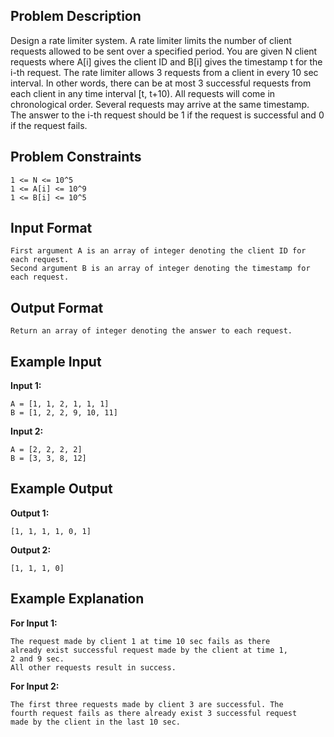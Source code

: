 ## Problem Description
Design a rate limiter system. A rate limiter limits the number of client requests allowed to be sent over a specified period.
You are given N client requests where A[i] gives the client ID and B[i] gives the timestamp t for the i-th request. 
The rate limiter allows 3 requests from a client in every 10 sec interval. In other words, there can be at most 3 
successful requests from each client in any time interval [t, t+10).
All requests will come in chronological order. Several requests may arrive at the same timestamp.
The answer to the i-th request should be 1 if the request is successful and 0 if the request fails.

## Problem Constraints
```text
1 <= N <= 10^5
1 <= A[i] <= 10^9
1 <= B[i] <= 10^5
```

## Input Format
```text
First argument A is an array of integer denoting the client ID for each request.
Second argument B is an array of integer denoting the timestamp for each request.
```

## Output Format
```text
Return an array of integer denoting the answer to each request.
```

## Example Input
__Input 1:__
```text
A = [1, 1, 2, 1, 1, 1]
B = [1, 2, 2, 9, 10, 11]
```
__Input 2:__
```text
A = [2, 2, 2, 2]
B = [3, 3, 8, 12]
```

## Example Output
__Output 1:__
```text
[1, 1, 1, 1, 0, 1]
```

__Output 2:__
```text
[1, 1, 1, 0]
```
## Example Explanation
__For Input 1:__
```text
The request made by client 1 at time 10 sec fails as there
already exist successful request made by the client at time 1,
2 and 9 sec.
All other requests result in success.
```
__For Input 2:__
```text
The first three requests made by client 3 are successful. The
fourth request fails as there already exist 3 successful request
made by the client in the last 10 sec.
```
